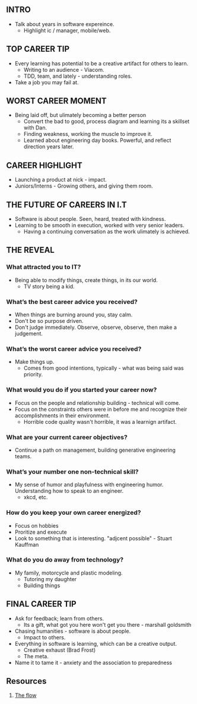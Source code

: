## INTRO
- Talk about years in software expereince.
    - Highlight ic / manager, mobile/web.

## TOP CAREER TIP
-  Every learning has potential to be a creative artifact for others to learn.
    - Writing to an audience - Viacom.
    - TDD, team, and lately - understanding roles.
- Take a job you may fail at.

## WORST CAREER MOMENT
- Being laid off, but ulimately becoming a better person
    - Convert the bad to good, process diagram and learning its a skillset with Dan.
    - Finding weakness, working the muscle to improve it.
    - Learned about engineering day books. Powerful, and reflect direction years later.

## CAREER HIGHLIGHT
- Launching a product at nick - impact.
- Juniors/Interns - Growing others, and giving them room.

## THE FUTURE OF CAREERS IN I.T
- Software is about people. Seen, heard, treated with kindness.
- Learning to be smooth in execution, worked with very senior leaders.
    - Having a continuing conversation as the work ulimately is achieved.

## THE REVEAL

### What attracted you to IT?
- Being able to modify things, create things, in its our world.
    - TV story being a kid.

### What’s the best career advice you received?
- When things are burning around you, stay calm.
- Don't be so purpose driven.
- Don't judge immediately. Observe, observe, observe, then make a judgement.

### What’s the worst career advice you received?
- Make things up.
    - Comes from good intentions, typically - what was being said was priority.

### What would you do if you started your career now?
- Focus on the people and relationship building - technical will come.
- Focus on the constraints others were in before me and recognize their accomplishments in their environment.
    - Horrible code quality wasn't horrible, it was a learnign artifact.

### What are your current career objectives?
- Continue a path on management, building generative engineering teams.

### What’s your number one non-technical skill?
- My sense of humor and playfulness with engineering humor. Understanding how to speak to an engineer.
    - xkcd, etc.

### How do you keep your own career energized?
- Focus on hobbies
- Proritize and execute
- Look to something that is interesting. "adjcent possible" - Stuart Kauffman 

### What do you do away from technology?
- My family, motorcycle and plastic modeling.
    - Tutoring my daughter
    - Building things

## FINAL CAREER TIP
- Ask for feedback; learn from others.
    - Its a gift, what got you here won't get you there - marshall goldsmith
- Chasing humanities - software is about people. 
    - Impact to others.
- Everything in software is learning, which can be a creative output.
    - Creative exhaust (Brad Frost)
    - The meta.
- Name it to tame it - anxiety and the association to preparedness

## Resources

1. [The flow](http://itcareerenergizer.com/flow/)
